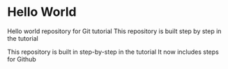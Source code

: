 # Hello World
Hello world repository for Git tutorial
This repository is built step by step in the tutorial

This repository is built in step-by-step in the tutorial
It now includes steps for Github
